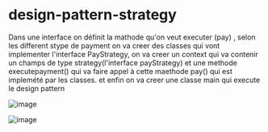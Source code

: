 # design-pattern-strategy

Dans une interface on définit la mathode qu'on veut executer (pay) , selon les different stype de payment on va creer des classes qui vont implementer l'interface PayStrategy,
on va creer un context qui va contenir un champs de type strategy(l'interface payStrategy) et une methode executepayment()  qui va faire appel à cette maethode pay() qui est implemété par les classes.
et enfin on va creer une classe main qui execute le design pattern

![image](https://user-images.githubusercontent.com/36199753/151373627-1562d307-3526-4b62-befd-73a9e293f55c.png)


![image](https://user-images.githubusercontent.com/36199753/151373283-91757ce3-f356-4299-acfe-5051d98a7d0f.png)
